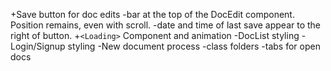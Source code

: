 
+Save button for doc edits
  -bar at the top of the DocEdit component. Position remains, even with scroll.
  -date and time of last save appear to the right of button.
+`<Loading>` Component and animation
-DocList styling
-Login/Signup styling
-New document process
-class folders
-tabs for open docs
